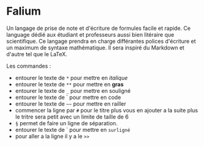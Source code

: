 # Falium
Un langage de prise de note et d'écriture de formules facile et rapide. Ce language dédié aux étudiant et professeurs aussi bien litéraire que scientifique. Ce langage prendra en charge différantes polices d'écriture et un maximum de syntaxe mathématique. Il sera inspiré du Markdown et d'autre tel que le LaTeX.

Les commandes :

- entourer le texte de `*` pour mettre en *italique*
- entourer le texte de `**` pour mettre en **gras**
- entourer le texte de `_` pour mettre en souligné
- entourer le texte de ` pour mettre en code
- entourer le texte de `~~` pour mettre en railler
- commencer la ligne par `#` pour le titre plus vous en ajouter a la suite plus le tritre sera petit avec un limite de taille de 6
- `§` permet de faire un ligne de séparation.
- entourer le texte de \` pour mettre en `surligné`
- pour aller a la ligne il y a le `>>`

